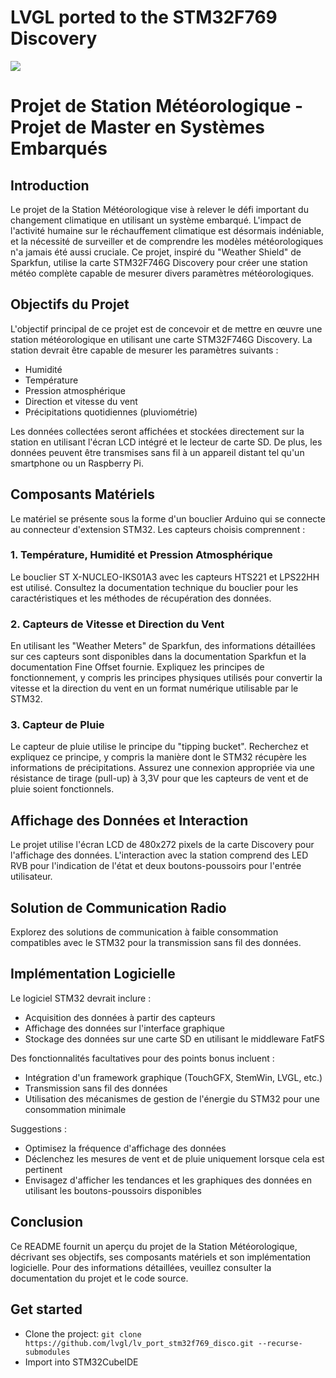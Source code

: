 # LVGL ported to the STM32F769 Discovery
<img src="https://i.ytimg.com/vi/ZUJxbCbBod0/maxresdefault.jpg">

# Projet de Station Météorologique - Projet de Master en Systèmes Embarqués

## Introduction

Le projet de la Station Météorologique vise à relever le défi important du changement climatique en utilisant un système embarqué. L'impact de l'activité humaine sur le réchauffement climatique est désormais indéniable, et la nécessité de surveiller et de comprendre les modèles météorologiques n'a jamais été aussi cruciale. Ce projet, inspiré du "Weather Shield" de Sparkfun, utilise la carte STM32F746G Discovery pour créer une station météo complète capable de mesurer divers paramètres météorologiques.

## Objectifs du Projet

L'objectif principal de ce projet est de concevoir et de mettre en œuvre une station météorologique en utilisant une carte STM32F746G Discovery. La station devrait être capable de mesurer les paramètres suivants :

- Humidité
- Température
- Pression atmosphérique
- Direction et vitesse du vent
- Précipitations quotidiennes (pluviométrie)

Les données collectées seront affichées et stockées directement sur la station en utilisant l'écran LCD intégré et le lecteur de carte SD. De plus, les données peuvent être transmises sans fil à un appareil distant tel qu'un smartphone ou un Raspberry Pi.

## Composants Matériels

Le matériel se présente sous la forme d'un bouclier Arduino qui se connecte au connecteur d'extension STM32. Les capteurs choisis comprennent :

### 1. Température, Humidité et Pression Atmosphérique

Le bouclier ST X-NUCLEO-IKS01A3 avec les capteurs HTS221 et LPS22HH est utilisé. Consultez la documentation technique du bouclier pour les caractéristiques et les méthodes de récupération des données.

### 2. Capteurs de Vitesse et Direction du Vent

En utilisant les "Weather Meters" de Sparkfun, des informations détaillées sur ces capteurs sont disponibles dans la documentation Sparkfun et la documentation Fine Offset fournie. Expliquez les principes de fonctionnement, y compris les principes physiques utilisés pour convertir la vitesse et la direction du vent en un format numérique utilisable par le STM32.

### 3. Capteur de Pluie

Le capteur de pluie utilise le principe du "tipping bucket". Recherchez et expliquez ce principe, y compris la manière dont le STM32 récupère les informations de précipitations. Assurez une connexion appropriée via une résistance de tirage (pull-up) à 3,3V pour que les capteurs de vent et de pluie soient fonctionnels.

## Affichage des Données et Interaction

Le projet utilise l'écran LCD de 480x272 pixels de la carte Discovery pour l'affichage des données. L'interaction avec la station comprend des LED RVB pour l'indication de l'état et deux boutons-poussoirs pour l'entrée utilisateur.

## Solution de Communication Radio

Explorez des solutions de communication à faible consommation compatibles avec le STM32 pour la transmission sans fil des données.

## Implémentation Logicielle

Le logiciel STM32 devrait inclure :

- Acquisition des données à partir des capteurs
- Affichage des données sur l'interface graphique
- Stockage des données sur une carte SD en utilisant le middleware FatFS

Des fonctionnalités facultatives pour des points bonus incluent :

- Intégration d'un framework graphique (TouchGFX, StemWin, LVGL, etc.)
- Transmission sans fil des données
- Utilisation des mécanismes de gestion de l'énergie du STM32 pour une consommation minimale

Suggestions :

- Optimisez la fréquence d'affichage des données
- Déclenchez les mesures de vent et de pluie uniquement lorsque cela est pertinent
- Envisagez d'afficher les tendances et les graphiques des données en utilisant les boutons-poussoirs disponibles

## Conclusion

Ce README fournit un aperçu du projet de la Station Météorologique, décrivant ses objectifs, ses composants matériels et son implémentation logicielle. Pour des informations détaillées, veuillez consulter la documentation du projet et le code source.


## Get started
- Clone the project: `git clone https://github.com/lvgl/lv_port_stm32f769_disco.git --recurse-submodules`
- Import into STM32CubeIDE

